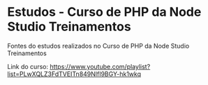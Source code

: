 # Estudos - Curso de PHP da Node Studio Treinamentos


Fontes do estudos realizados no Curso de PHP da Node Studio Treinamentos

Link do curso: https://www.youtube.com/playlist?list=PLwXQLZ3FdTVEITn849NlfI9BGY-hk1wkq